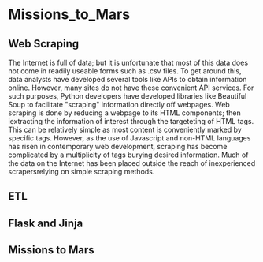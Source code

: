 # Missions_to_Mars

## Web Scraping
   The Internet is full of data; but it is unfortunate that most of this data does not come in readily useable forms such as .csv files. To get around this, data analysts have developed several tools like APIs to obtain information online. However, many sites do not have these convenient API services. For such purposes, Python developers have developed libraries like Beautiful Soup to facilitate "scraping" information directly off webpages. Web scraping is done by reducing a webpage to its HTML components; then iextracting the information of interest through the targeteting of HTML tags. This can be relatively simple as most content is conveniently marked by specific tags. 
   However, as the use of Javascript and non-HTML languages has risen in contemporary web development, scraping has become complicated by a multiplicity of tags burying desired information. Much of the data on the Internet has been placed outside the reach of inexperienced scrapersrelying on simple scraping methods. 
  
## ETL
## Flask and Jinja
## Missions to Mars
